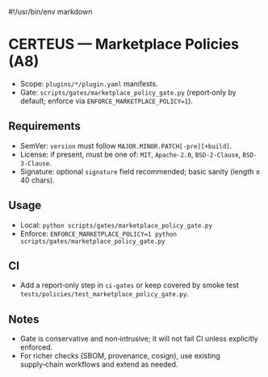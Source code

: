 #!/usr/bin/env markdown

# CERTEUS — Marketplace Policies (A8)

- Scope: `plugins/*/plugin.yaml` manifests.
- Gate: `scripts/gates/marketplace_policy_gate.py` (report‑only by default; enforce via `ENFORCE_MARKETPLACE_POLICY=1`).

## Requirements

- SemVer: `version` must follow `MAJOR.MINOR.PATCH[-pre][+build]`.
- License: if present, must be one of: `MIT`, `Apache-2.0`, `BSD-2-Clause`, `BSD-3-Clause`.
- Signature: optional `signature` field recommended; basic sanity (length ≥ 40 chars).

## Usage

- Local: `python scripts/gates/marketplace_policy_gate.py`
- Enforce: `ENFORCE_MARKETPLACE_POLICY=1 python scripts/gates/marketplace_policy_gate.py`

## CI

- Add a report‑only step in `ci-gates` or keep covered by smoke test `tests/policies/test_marketplace_policy_gate.py`.

## Notes

- Gate is conservative and non‑intrusive; it will not fail CI unless explicitly enforced.
- For richer checks (SBOM, provenance, cosign), use existing supply‑chain workflows and extend as needed.

